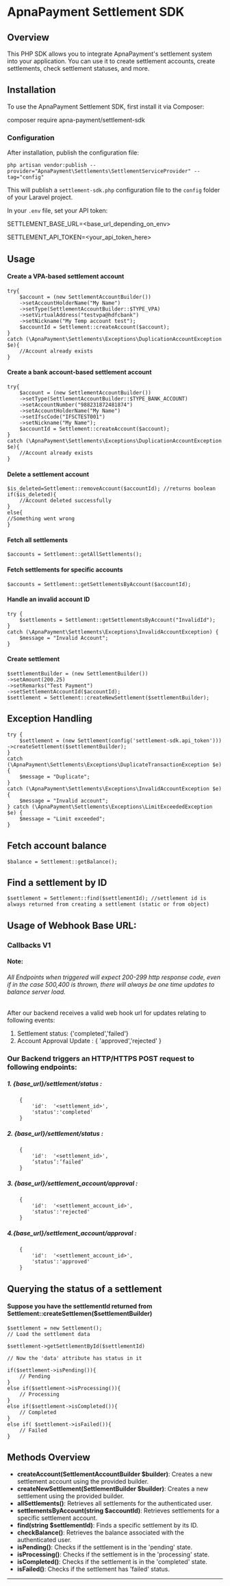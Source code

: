 # ApnaPayment Settlement SDK

## Overview
This PHP SDK allows you to integrate ApnaPayment's settlement system into your application. You can use it to create settlement accounts, create settlements, check settlement statuses, and more.

## Installation

To use the ApnaPayment Settlement SDK, first install it via Composer:

composer require apna-payment/settlement-sdk

### Configuration

After installation, publish the configuration file:

    php artisan vendor:publish --provider="ApnaPayment\Settlements\SettlementServiceProvider" --tag="config"

This will publish a `settlement-sdk.php` configuration file to the `config` folder of your Laravel project.

In your `.env` file, set your API token:

SETTLEMENT_BASE_URL=<base_url_depending_on_env>

SETTLEMENT_API_TOKEN=<your_api_token_here>

## Usage

#### Create a VPA-based settlement account
    try{
        $account = (new SettlementAccountBuilder())
        ->setAccountHolderName("My Name")
        ->setType(SettlementAccountBuilder::$TYPE_VPA)
        ->setVirtualAddress("testvpa@hdfcbank")
        ->setNickname("My Temp account test");
        $accountId = Settlement::createAccount($account);
    }
    catch (\ApnaPayment\Settlements\Exceptions\DuplicationAccountException $e){
        //Account already exists
    }

#### Create a bank account-based settlement account
    
    try{
        $account = (new SettlementAccountBuilder())
        ->setType(SettlementAccountBuilder::$TYPE_BANK_ACCOUNT)
        ->setAccountNumber("988231872481874")
        ->setAccountHolderName("My Name")
        ->setIfscCode("IFSCTEST001")
        ->setNickname("My Name");
        $accountId = Settlement::createAccount($account);
    }
    catch (\ApnaPayment\Settlements\Exceptions\DuplicationAccountException $e){
        //Account already exists
    }

#### Delete a settlement account 
    $is_deleted=Settlement::removeAccount($accountId); //returns boolean
    if($is_deleted){
        //Account deleted successfully
    }
    else{
    //Something went wrong
    }
#### Fetch all settlements
    $accounts = Settlement::getAllSettlements();

#### Fetch settlements for specific accounts
    $accounts = Settlement::getSettlementsByAccount($accountId);

#### Handle an invalid account ID
    try {
        $settlements = Settlement::getSettlementsByAccount("InvalidId");
    } 
    catch (\ApnaPayment\Settlements\Exceptions\InvalidAccountException) {
        $message = "Invalid Account";
    }

#### Create settlement
    $settlementBuilder = (new SettlementBuilder())
    ->setAmount(200.25)
    ->setRemarks("Test Payment")
    ->setSettlementAccountId($accountId);
    $settlement = Settlement::createNewSettlement($settlementBuilder);


## Exception Handling
    try {
        $settlement = (new Settlement(config('settlement-sdk.api_token')))
    ->createSettlement($settlementBuilder);
    } 
    catch (\ApnaPayment\Settlements\Exceptions\DuplicateTransactionException $e) {
        $message = "Duplicate";
    } 
    catch (\ApnaPayment\Settlements\Exceptions\InvalidAccountException $e) {
        $message = "Invalid account";
    } catch (\ApnaPayment\Settlements\Exceptions\LimitExceededException $e) {
        $message = "Limit exceeded";
    }

## Fetch account balance
    $balance = Settlement::getBalance();

## Find a settlement by ID
    $settlement = Settlement::find($settlementId); //settlement id is always returned from creating a settlement (static or from object)

## Usage of Webhook Base URL:
### Callbacks V1
#### Note:
###### All Endpoints when triggered will expect 200-299 http response code, even if in the case 500,400 is thrown, there will always be one time updates to balance server load.

After our backend receives a valid web hook url for updates relating to following events:
1. Settlement status: {'completed','failed'}
2. Account Approval Update : { 'approved','rejected' }

### Our Backend triggers an HTTP/HTTPS POST request to following endpoints: 
#####     1. {base_url}/settlement/status :  
        {
            'id':  '<settlement_id>',
            'status':'completed'
        }
#####     2. {base_url}/settlement/status :
        {
            'id':  '<settlement_id>',
            ‘status’:’failed’
        }
##### 3. {base_url}/settlement_account/approval :  
        { 
            'id':  '<settlement_account_id>',
            'status':'rejected'
        }
##### 4.{base_url}/settlement_account/approval :
        {
            'id':  '<settlement_account_id>',
            'status':'approved'
        }


## Querying the status of a settlement
#### Suppose you have the settlementId returned from Settlement::createSettlemen($settlementBuilder)
    $settlement = new Settlement();
    // Load the settlement data

    $settlement->getSettlementById($settlementId)

    // Now the 'data' attribute has status in it

    if($settlement->isPending()){
        // Pending
    }
    else if($settlement->isProcessing()){
        // Processing
    }
    else if($settlement->isCompleted()){
        // Completed
    }
    else if( $settlement->isFailed()){
        // Failed 
    }




## Methods Overview

- **createAccount(SettlementAccountBuilder $builder)**: Creates a new settlement account using the provided builder.
- **createNewSettlement(SettlementBuilder $builder)**: Creates a new settlement using the provided builder.
- **allSettlements()**: Retrieves all settlements for the authenticated user.
- **settlementsByAccount(string $accountId)**: Retrieves settlements for a specific settlement account.
- **find(string $settlementId)**: Finds a specific settlement by its ID.
- **checkBalance()**: Retrieves the balance associated with the authenticated user.
- **isPending()**: Checks if the settlement is in the 'pending' state.
- **isProcessing()**: Checks if the settlement is in the 'processing' state.
- **isCompleted()**: Checks if the settlement is in the 'completed' state.
- **isFailed()**: Checks if the settlement has 'failed' status.

---
